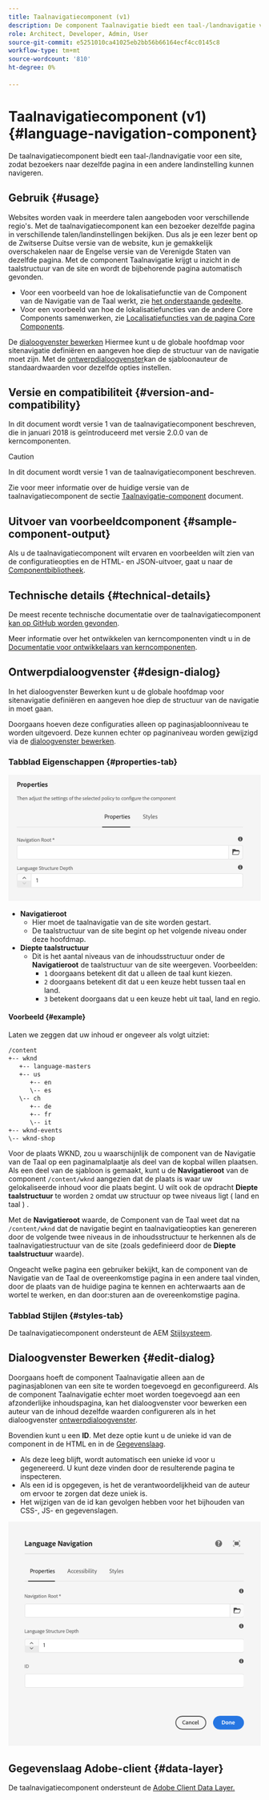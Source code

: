 ```yaml
---
title: Taalnavigatiecomponent (v1)
description: De component Taalnavigatie biedt een taal-/landnavigatie voor een site, zodat bezoekers naar dezelfde pagina in een andere landinstelling kunnen navigeren.
role: Architect, Developer, Admin, User
source-git-commit: e5251010ca41025eb2bb56b66164ecf4cc0145c8
workflow-type: tm+mt
source-wordcount: '810'
ht-degree: 0%

---
```



# Taalnavigatiecomponent (v1) {#language-navigation-component}

De taalnavigatiecomponent biedt een taal-/landnavigatie voor een site, zodat bezoekers naar dezelfde pagina in een andere landinstelling kunnen navigeren.

## Gebruik {#usage}

Websites worden vaak in meerdere talen aangeboden voor verschillende regio&#39;s. Met de taalnavigatiecomponent kan een bezoeker dezelfde pagina in verschillende talen/landinstellingen bekijken. Dus als je een lezer bent op de Zwitserse Duitse versie van de website, kun je gemakkelijk overschakelen naar de Engelse versie van de Verenigde Staten van dezelfde pagina. Met de component Taalnavigatie krijgt u inzicht in de taalstructuur van de site en wordt de bijbehorende pagina automatisch gevonden.

* Voor een voorbeeld van hoe de lokalisatiefunctie van de Component van de Navigatie van de Taal werkt, zie [het onderstaande gedeelte](#example).
* Voor een voorbeeld van hoe de lokalisatiefuncties van de andere Core Components samenwerken, zie [Localisatiefuncties van de pagina Core Components](/help/get-started/localization.md).

De [dialoogvenster bewerken](#edit-dialog) Hiermee kunt u de globale hoofdmap voor sitenavigatie definiëren en aangeven hoe diep de structuur van de navigatie moet zijn. Met de [ontwerpdialoogvenster](#design-dialog)kan de sjabloonauteur de standaardwaarden voor dezelfde opties instellen.

## Versie en compatibiliteit {#version-and-compatibility}

In dit document wordt versie 1 van de taalnavigatiecomponent beschreven, die in januari 2018 is geïntroduceerd met versie 2.0.0 van de kerncomponenten.

>[!CAUTION]
>
>In dit document wordt versie 1 van de taalnavigatiecomponent beschreven.
>
>Zie voor meer informatie over de huidige versie van de taalnavigatiecomponent de sectie [Taalnavigatie-component](/help/components/language-navigation.md) document.

## Uitvoer van voorbeeldcomponent {#sample-component-output}

Als u de taalnavigatiecomponent wilt ervaren en voorbeelden wilt zien van de configuratieopties en de HTML- en JSON-uitvoer, gaat u naar de [Componentbibliotheek](https://adobe.com/go/aem_cmp_library_langnav).

## Technische details {#technical-details}

De meest recente technische documentatie over de taalnavigatiecomponent [kan op GitHub worden gevonden](https://adobe.com/go/aem_cmp_tech_langnav_v1).

Meer informatie over het ontwikkelen van kerncomponenten vindt u in de [Documentatie voor ontwikkelaars van kerncomponenten](/help/developing/overview.md).

## Ontwerpdialoogvenster {#design-dialog}

In het dialoogvenster Bewerken kunt u de globale hoofdmap voor sitenavigatie definiëren en aangeven hoe diep de structuur van de navigatie in moet gaan.

Doorgaans hoeven deze configuraties alleen op paginasjabloonniveau te worden uitgevoerd. Deze kunnen echter op paginaniveau worden gewijzigd via de [dialoogvenster bewerken](#edit-dialog).

### Tabblad Eigenschappen {#properties-tab}

![Ontwerpdialoogvenster taalnavigatie-component](/help/assets/language-navigation-design.png)

* **Navigatieroot**
   * Hier moet de taalnavigatie van de site worden gestart.
   * De taalstructuur van de site begint op het volgende niveau onder deze hoofdmap.
* **Diepte taalstructuur**
   * Dit is het aantal niveaus van de inhoudsstructuur onder de **Navigatieroot** de taalstructuur van de site weergeven. Voorbeelden:
      * `1` doorgaans betekent dit dat u alleen de taal kunt kiezen.
      * `2` doorgaans betekent dit dat u een keuze hebt tussen taal en land.
      * `3` betekent doorgaans dat u een keuze hebt uit taal, land en regio.

#### Voorbeeld {#example}

Laten we zeggen dat uw inhoud er ongeveer als volgt uitziet:

```
/content
+-- wknd
   +-- language-masters
   +-- us
      +-- en
      \-- es
   \-- ch
      +-- de
      +-- fr
      \-- it
+-- wknd-events
\-- wknd-shop
```

Voor de plaats WKND, zou u waarschijnlijk de component van de Navigatie van de Taal op een paginamalplaatje als deel van de kopbal willen plaatsen. Als een deel van de sjabloon is gemaakt, kunt u de **Navigatieroot** van de component `/content/wknd` aangezien dat de plaats is waar uw gelokaliseerde inhoud voor die plaats begint. U wilt ook de opdracht **Diepte taalstructuur** te worden `2` omdat uw structuur op twee niveaus ligt ( land en taal ) .

Met de **Navigatieroot** waarde, de Component van de Taal weet dat na `/content/wknd` dat de navigatie begint en taalnavigatieopties kan genereren door de volgende twee niveaus in de inhoudsstructuur te herkennen als de taalnavigatiestructuur van de site (zoals gedefinieerd door de **Diepte taalstructuur** waarde).

Ongeacht welke pagina een gebruiker bekijkt, kan de component van de Navigatie van de Taal de overeenkomstige pagina in een andere taal vinden, door de plaats van de huidige pagina te kennen en achterwaarts aan de wortel te werken, en dan door:sturen aan de overeenkomstige pagina.

### Tabblad Stijlen {#styles-tab}

De taalnavigatiecomponent ondersteunt de AEM [Stijlsysteem](/help/get-started/authoring.md#component-styling).

## Dialoogvenster Bewerken {#edit-dialog}

Doorgaans hoeft de component Taalnavigatie alleen aan de paginasjablonen van een site te worden toegevoegd en geconfigureerd. Als de component Taalnavigatie echter moet worden toegevoegd aan een afzonderlijke inhoudspagina, kan het dialoogvenster voor bewerken een auteur van de inhoud dezelfde waarden configureren als in het dialoogvenster [ontwerpdialoogvenster](#design-dialog).

Bovendien kunt u een **ID**. Met deze optie kunt u de unieke id van de component in de HTML en in de [Gegevenslaag](/help/developing/data-layer/overview.md).

* Als deze leeg blijft, wordt automatisch een unieke id voor u gegenereerd. U kunt deze vinden door de resulterende pagina te inspecteren.
* Als een id is opgegeven, is het de verantwoordelijkheid van de auteur om ervoor te zorgen dat deze uniek is.
* Het wijzigen van de id kan gevolgen hebben voor het bijhouden van CSS-, JS- en gegevenslagen.

![Dialoogvenster Taalnavigatie-component bewerken](/help/assets/language-navigation-edit.png)

## Gegevenslaag Adobe-client {#data-layer}

De taalnavigatiecomponent ondersteunt de [Adobe Client Data Layer.](/help/developing/data-layer/overview.md)
